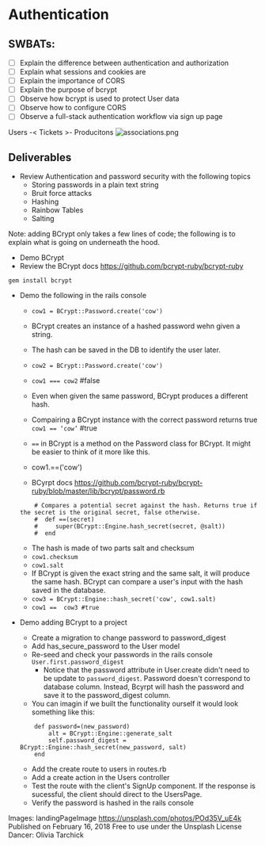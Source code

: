 # Authentication
## SWBATs:
- [ ] Explain the difference between authentication and authorization
- [ ] Explain what sessions and cookies are
- [ ] Explain the importance of CORS
- [ ] Explain the purpose of bcrypt
- [ ] Observe how bcrypt is used to protect User data
- [ ] Observe how to configure CORS
- [ ] Observe a full-stack authentication workflow via sign up page

Users -< Tickets >- Producitons 
![associations.png](associations_fixed.png)

## Deliverables
- Review Authentication and password security with the following topics
	- Storing passwords in a plain text string
	- Bruit force attacks
	- Hashing
	- Rainbow Tables
	- Salting 

Note: adding BCrypt only takes a few lines of code; the following is to explain what is going on underneath the hood.

- Demo BCrypt
- Review the BCrypt docs https://github.com/bcrypt-ruby/bcrypt-ruby

`gem install bcrypt`

- Demo the following in the rails console
    - `cow1 = BCrypt::Password.create('cow')`
    - BCrypt creates an instance of a hashed password wehn given a string.
    -  The hash can be saved in the DB to identify the user later. 
    - `cow2 = BCrypt::Password.create('cow')`
    - `cow1 === cow2` #false
    - Even when given the same password, BCrypt produces a different hash. 


    - Compairing a BCrypt instance with the correct password returns true
    `cow1 == ‘cow’` #true

    - `==` in BCrypt is a method on the Password class for BCrypt. It might be easier to think of it more like this. 
    - cow1.==('cow')
    - BCyrpt docs https://github.com/bcrypt-ruby/bcrypt-ruby/blob/master/lib/bcrypt/password.rb
    ```
        # Compares a potential secret against the hash. Returns true if the secret is the original secret, false otherwise.	
        #  def ==(secret)
        #     super(BCrypt::Engine.hash_secret(secret, @salt))
        #  end
    ```
    - The hash is made of two parts salt and checksum
    - `cow1.checksum`
    - `cow1.salt`
    - If BCrypt is given the exact string and the same salt, it will produce the same hash. BCrypt can compare a user's input with the hash saved in the database.
    - `cow3 = BCrypt::Engine::hash_secret('cow', cow1.salt)`
    - `cow1 ==  cow3 #true`

- Demo adding BCrypt to a project
    - Create a migration to change password to password_digest
    - Add has_secure_password to the User model
    - Re-seed and check your passwords in the rails console `User.first.password_digest`
        - Notice that the password attribute in User.create didn't need to be update to `password_digest`. Password doesn't correspond to database column. Instead, Bcyrpt will hash the password and save it to the password_digest column.
    - You can imagin if we built the functionality ourself it would look something like this:
    ```
        def password=(new_password)
            alt = BCrypt::Engine::generate_salt
            self.password_digest = BCrypt::Engine::hash_secret(new_password, salt)
        end
    ```

    - Add the create route to users in routes.rb
    - Add a create action in the Users controller
    - Test the route with the client's SignUp component. If the response is sucessful, the client should direct to the UsersPage. 
    - Verify the password is hashed in the rails console 








Images:
landingPageImage
https://unsplash.com/photos/POd35V_uE4k
Published on February 16, 2018
Free to use under the Unsplash License
Dancer: Olivia Tarchick